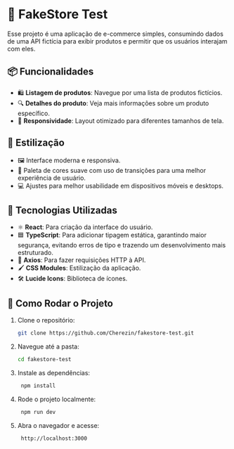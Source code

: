 # 🛒 FakeStore Test

Esse projeto é uma aplicação de e-commerce simples, consumindo dados de uma API fictícia para exibir produtos e permitir que os usuários interajam com eles.

## 📦 Funcionalidades

- 🛍️ **Listagem de produtos**: Navegue por uma lista de produtos fictícios.
- 🔍 **Detalhes do produto**: Veja mais informações sobre um produto específico.
- 📱 **Responsividade**: Layout otimizado para diferentes tamanhos de tela.

## 🎨 Estilização

- 🖼️ Interface moderna e responsiva.
- 🎨 Paleta de cores suave com uso de transições para uma melhor experiência de usuário.
- 💻 Ajustes para melhor usabilidade em dispositivos móveis e desktops.

## 🚀 Tecnologias Utilizadas

- ⚛️ **React**: Para criação da interface do usuário.
- 🟦 **TypeScript**: Para adicionar tipagem estática, garantindo maior segurança, evitando erros de tipo e trazendo um desenvolvimento mais estruturado.
- 🔧 **Axios**: Para fazer requisições HTTP à API.
- 🖌️ **CSS Modules**: Estilização da aplicação.
- 🛠️ **Lucide Icons**: Biblioteca de ícones.

## 📝 Como Rodar o Projeto

1. Clone o repositório:

   ```bash
   git clone https://github.com/Cherezin/fakestore-test.git
   ```
   
2. Navegue até a pasta:

   ```bash
   cd fakestore-test
   ```

 3. Instale as dependências:

    ```bash
     npm install
     ```
 4. Rode o projeto localmente:

    ```bash
     npm run dev
     ```
 5. Abra o navegador e acesse:

    ```bash
     http://localhost:3000
     ```
